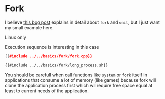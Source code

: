 # Fork

I believe [this bog post](https://percona.community/blog/2021/01/04/fork-exec-wait-and-exit/) explains in detail about `fork` and `wait`, but I just want my small example here.

<div class="warning">
Linux only
</div>

Execution sequence is interesting in this case

```cpp
{{#include ../../basics/fork/fork.cpp}}
```

```sh
{{#include ../../basics/fork/long_process.sh}}
```

You should be carefull when call functions like `system` or `fork` itself in applications that consume a lot of memory (like games) because fork will clone the application process first which wil require free space equal at least to current needs of the application.